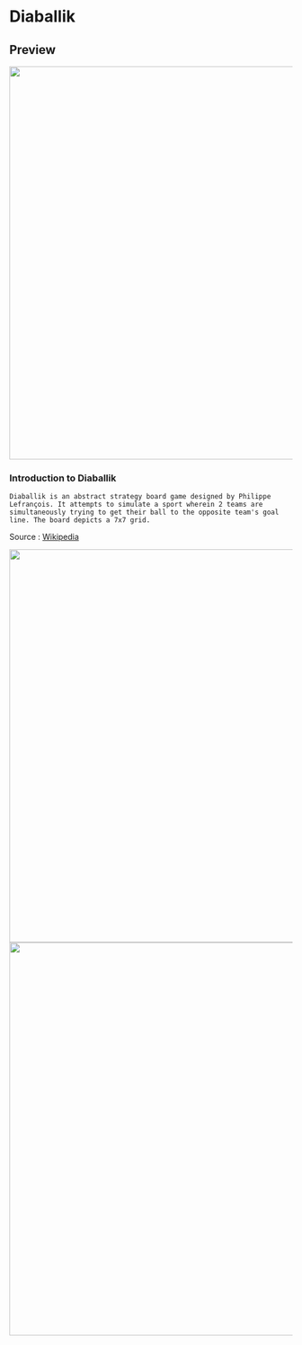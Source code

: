 # Diaballik

## Preview
<img src="https://i.imgur.com/Bjuoo3i.png" width="700">

### Introduction to Diaballik
```Diaballik is an abstract strategy board game designed by Philippe Lefrançois. It attempts to simulate a sport wherein 2 teams are simultaneously trying to get their ball to the opposite team's goal line. The board depicts a 7x7 grid. ```

Source : [Wikipedia](https://en.wikipedia.org/wiki/Diaballik)

<img src="https://i.imgur.com/VgthpRo.jpg" width="700">

<img src="https://i.imgur.com/YDHiilU.png" width="700">

